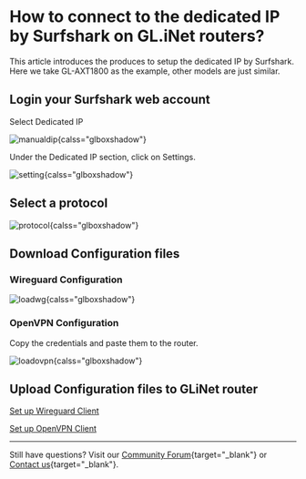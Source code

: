 # How to connect to the dedicated IP by Surfshark on GL.iNet routers?

This article introduces the produces to setup the dedicated IP by Surfshark. Here we take GL-AXT1800 as the example, other models are just similar.

## Login your Surfshark web account

Select Dedicated IP

![manualdip](https://static.gl-inet.com/docs/router/en/4/interface_guide/openvpn_client/manualdip.jpg){calss="glboxshadow"}

Under the Dedicated IP section, click on Settings.

![setting](https://static.gl-inet.com/docs/router/en/4/interface_guide/wireguard_client/set_up_surfshark_dip/setting.jpg){calss="glboxshadow"}

## Select a protocol 

![protocol](https://static.gl-inet.com/docs/router/en/4/interface_guide/openvpn_client/protocol.jpg){calss="glboxshadow"}

## Download Configuration files

### Wireguard Configuration

![loadwg](https://static.gl-inet.com/docs/router/en/4/interface_guide/wireguard_client/set_up_surfshark_dip/loadwg.jpg){calss="glboxshadow"}

### OpenVPN Configuration

Copy the credentials and paste them to the router.

![loadovpn](https://static.gl-inet.com/docs/router/en/4/interface_guide/openvpn_client/loadovpn.jpg){calss="glboxshadow"}

## Upload Configuration files to GLiNet router

[Set up Wireguard Client](../interface_guide/wireguard_client.md)

[Set up OpenVPN Client](../interface_guide/openvpn_client.md)

---

Still have questions? Visit our [Community Forum](https://forum.gl-inet.com){target="_blank"} or [Contact us](https://www.gl-inet.com/contacts/){target="_blank"}.